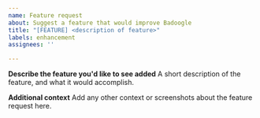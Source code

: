 ```yaml
---
name: Feature request
about: Suggest a feature that would improve Badoogle
title: "[FEATURE] <description of feature>"
labels: enhancement
assignees: ''

---
```


<!--
DO NOT REQUEST UI/THEME/GUI/APPEARANCE IMPROVEMENTS HERE
THESE SHOULD GO IN ISSUE #60
REQUESTING A NEW FEATURE SHOULD BE STRICTLY RELATED TO NEW FUNCTIONALITY
-->

**Describe the feature you'd like to see added**
A short description of the feature, and what it would accomplish.

**Additional context**
Add any other context or screenshots about the feature request here.
